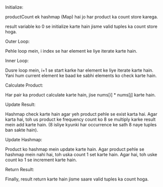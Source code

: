 Initialize:

productCount ek hashmap (Map) hai jo har product ka count store karega.

result variable ko 0 se initialize karte hain jisme valid tuples ka count store hoga.

Outer Loop:

Pehle loop mein, i index se har element ke liye iterate karte hain.

Inner Loop:

Dusre loop mein, i+1 se start karke har element ke liye iterate karte hain. Yani hum current element ke baad ke sabhi elements ko check karte hain.

Calculate Product:

Har pair ka product calculate karte hain, jise nums[i] * nums[j] karte hain.

Update Result:

Hashmap check karte hain agar yeh product pehle se exist karta hai. Agar karta hai, toh us product ke frequency count ko 8 se multiply karke result mein add karte hain. (8 isliye kyunki har occurrence ke sath 8 naye tuples ban sakte hain).

Update Hashmap:

Product ko hashmap mein update karte hain. Agar product pehle se hashmap mein nahi hai, toh uska count 1 set karte hain. Agar hai, toh uske count ko 1 se increment karte hain.

Return Result:

Finally, result return karte hain jisme saare valid tuples ka count hoga.